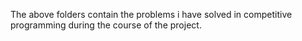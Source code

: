 The above folders contain the problems i have solved in competitive programming during the course of the project.
